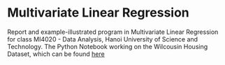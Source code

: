 # Multivariate Linear Regression

Report and example-illustrated program in Multivariate Linear Regression for class MI4020 - Data Analysis, Hanoi University of Science and Technology. The Python Notebook working on the Wilcousin Housing Dataset, which can be found [here](https://www.kaggle.com/datasets/ashydv/housing-dataset)
